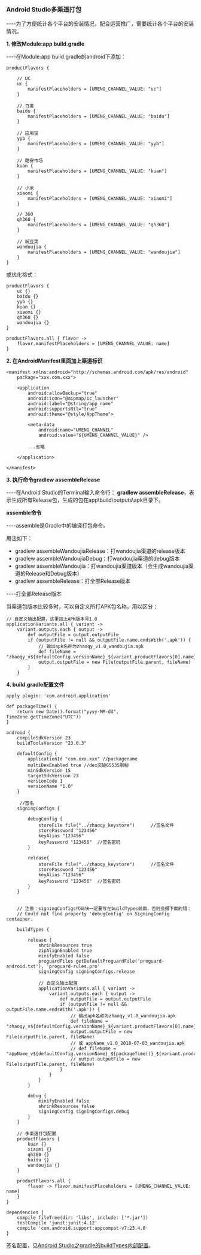 ### Android Studio多渠道打包

----为了方便统计各个平台的安装情况，配合运营推广，需要统计各个平台的安装情况。

**1. 修改Module:app build.gradle**

----在Module:app build.gradle的android下添加：

```
productFlavors {

    // UC
    uc {
        manifestPlaceholders = [UMENG_CHANNEL_VALUE: "uc"]
    }
    
    // 百度
    baidu {
        manifestPlaceholders = [UMENG_CHANNEL_VALUE: "baidu"]
    }
    
    // 应用宝
    yyb {
        manifestPlaceholders = [UMENG_CHANNEL_VALUE: "yyb"]
    }
    
    // 酷安市场
    kuan {
        manifestPlaceholders = [UMENG_CHANNEL_VALUE: "kuan"]
    }
    
    // 小米
    xiaomi {
        manifestPlaceholders = [UMENG_CHANNEL_VALUE: "xiaomi"]
    }
    
    // 360
    qh360 {
        manifestPlaceholders = [UMENG_CHANNEL_VALUE: "qh360"]
    }
        
    // 豌豆荚
    wandoujia {
        manifestPlaceholders = [UMENG_CHANNEL_VALUE: "wandoujia"]
    }
}
```
或优化格式：

```
productFlavors {
    uc {}
    baidu {}
    yyb {}
    kuan {}
    xiaomi {}
    qh360 {}
    wandoujia {}
}

productFlavors.all { flavor ->
    flavor.manifestPlaceholders = [UMENG_CHANNEL_VALUE: name]
}
```

**2. 在AndroidManifest里面加上渠道标识**

```
<manifest xmlns:android="http://schemas.android.com/apk/res/android"
    package="xxx.com.xxx">
    
    <application
        android:allowBackup="true"
        android:icon="@mipmap/ic_launcher"
        android:label="@string/app_name"
        android:supportsRtl="true"
        android:theme="@style/AppTheme">

        <meta-data
            android:name="UMENG_CHANNEL"
            android:value="${UMENG_CHANNEL_VALUE}" />
            
        ...省略

    </application>
    
</manifest>
```

**3. 执行命令gradlew assembleRelease**

----在Android Studio的Terminal输入命令行： **gradlew assembleRelease**，表示生成所有Release包，生成的包在app\build\outputs\apk目录下。

**assemble命令**

----assemble是Gradle中的编译打包命令。

用法如下：
- gradlew assembleWandoujiaRelease：打wandoujia渠道的release版本
- gradlew assembleWandoujiaDebug：打wandoujia渠道的debug版本
- gradlew assembleWandoujia：打wandoujia渠道版本（会生成wandoujia渠道的Release和Debug版本）
- gradlew assembleRelease：打全部Release版本

----打全部Release版本


当渠道包版本比较多时，可以自定义所打APK包名称，用以区分：

```
// 自定义输出配置，这里加上APK版本号1.0
applicationVariants.all { variant ->
    variant.outputs.each { output ->
        def outputFile = output.outputFile
        if (outputFile != null && outputFile.name.endsWith('.apk')) {
            // 输出apk名称为zhaoqy_v1.0_wandoujia.apk
            def fileName = "zhaoqy_v${defaultConfig.versionName}_${variant.productFlavors[0].name}.apk"
            output.outputFile = new File(outputFile.parent, fileName)
        }
    }
```

**4. build.gradle配置文件**
```
apply plugin: 'com.android.application'

def packageTime() {
    return new Date().format("yyyy-MM-dd", TimeZone.getTimeZone("UTC"))
}
 
android {
    compileSdkVersion 23
    buildToolsVersion "23.0.3"
 
    defaultConfig {
        applicationId "com.xxx.xxx" //packagename
        multiDexEnabled true //dex突破65535限制
        minSdkVersion 15
        targetSdkVersion 23
        versionCode 1
        versionName "1.0"
    }
 
     //签名
    signingConfigs {
    
        debugConfig {
            storeFile file("../zhaoqy_keystore")      //签名文件
            storePassword "123456"
            keyAlias "123456"
            keyPassword "123456"  //签名密码
        }
        
        release{
            storeFile file("../zhaoqy_keystore")      //签名文件
            storePassword "123456"
            keyAlias "123456"
            keyPassword "123456"  //签名密码
        }
    }
 
 
    // 注意：signingConfigs代码块一定要写在buildTypes前面，否则会报下面的错：
    // Could not find property 'debugConfig' on SigningConfig container.
    
    buildTypes {
    
        release {
            shrinkResources true
            zipAlignEnabled true
            minifyEnabled false
            proguardFiles getDefaultProguardFile('proguard-android.txt'), 'proguard-rules.pro'
            signingConfig signingConfigs.release
            
            // 自定义输出配置
            applicationVariants.all { variant ->
                variant.outputs.each { output ->
                    def outputFile = output.outputFile
                    if (outputFile != null && outputFile.name.endsWith('.apk')) {
                        // 输出apk名称为zhaoqy_v1.0_wandoujia.apk
                        def fileName = "zhaoqy_v${defaultConfig.versionName}_${variant.productFlavors[0].name}.apk"
                        output.outputFile = new File(outputFile.parent, fileName)
                        // 或 appName_v1.0_2018-07-03_wandoujia.apk
                        // def fileName = "appName_v${defaultConfig.versionName}_${packageTime()}_${variant.productFlavors[0].name}.apk"
                        // output.outputFile = new File(outputFile.parent, fileName)
                    }
                }
            }
        }
        
        debug {
            minifyEnabled false
            shrinkResources false
            signingConfig signingConfigs.debug
        }
    }
 
    // 多渠道打包配置
    productFlavors {
        kuan {}
        xiaomi {}
        qh360 {}
        baidu {}
        wandoujia {}
    }
 
    productFlavors.all {
        flavor -> flavor.manifestPlaceholders = [UMENG_CHANNEL_VALUE: name]
    }
}
 
dependencies {
    compile fileTree(dir: 'libs', include: ['*.jar'])
    testCompile 'junit:junit:4.12'
    compile 'com.android.support:appcompat-v7:23.4.0'
}

```




签名配置，见[Android Studio之gradle的buildTypes内部配置](https://github.com/zhaoqingyue/ZQYAndroidNotes/blob/master/Android%20Studio/Android_Studio%E4%B9%8Bgradle%E7%9A%84buildTypes%E9%85%8D%E7%BD%AE.md)。